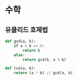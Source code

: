 # 수학

## 유클리드 호제법

```py
def gcd(a, b):
    if a % b == 0:
        return b
    else:
        return gcd(b, a % b)

def lcm(a, b):
	return (a * b) // gcd(a, b)
```
